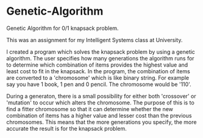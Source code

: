 # Genetic-Algorithm
Genetic Algorithm for 0/1 knapsack problem.

This was an assignment for my Intelligent Systems class at University.

I created a program which solves the knapsack problem by using a genetic algorithm. The user specifies how many generations the algorithm runs for to determine which combination of items provides the highest value and least cost to fit in the knapsack.  In the program, the combination of items are converted to a 'chromosome' which is like binary string. For example say you have 1 book, 1 pen and 0 pencil. The chromosome would be '110'.

During a generaton, there is a small possibility for either both 'crossover' or 'mutation' to occur which alters the chromosome. The purpose of this is to find a fitter chromosome so that it can determine whether the new combination of items has a higher value and lesser cost than the previous chromosomes. This means that the more generations you specify, the more accurate the result is for the knapsack problem.
